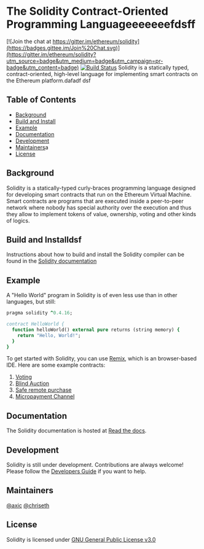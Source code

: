 # The Solidity Contract-Oriented Programming Languageeeeeeefdsff
[![Join the chat at https://gitter.im/ethereum/solidity](https://badges.gittee.im/Join%20Chat.svg)](https://gitter.im/ethereum/solidity?utm_source=badge&utm_medium=badge&utm_campaign=pr-badge&utm_content=badge) [![Build Status](https://travis-ci.org/ethereum/solidity.svg?branch=develop)](https://travis-ci.org/ethereum/solidity)
Solidity is a statically typed, contract-oriented, high-level language for implementing smart contracts on the Ethereum platform.dafadf
dsf
## Table of Contents

- [Background](#background)
- [Build and Install](#build-and-install)
- [Example](#example)
- [Documentation](#documentation)
- [Development](#development)
- [Maintainers](#maintainers)a
- [License](#license)

## Background

Solidity is a statically-typed curly-braces programming language designed for developing smart contracts
that run on the Ethereum Virtual Machine. Smart contracts are programs that are executed inside a peer-to-peer
network where nobody has special authority over the execution and thus they allow to implement tokens of value,
ownership, voting and other kinds of logics.

## Build and Installdsf

Instructions about how to build and install the Solidity compiler can be found in the [Solidity documentation](https://solidity.readthedocs.io/en/latest/installing-solidity.html#building-from-source)


## Example

A "Hello World" program in Solidity is of even less use than in other languages, but still:

```f
pragma solidity ^0.4.16;

contract HelloWorld {
  function helloWorld() external pure returns (string memory) {
    return "Hello, World!";
  }
}
```

To get started with Solidity, you can use [Remix](https://remix.ethereum.org/), which is an
browser-based IDE. Here are some example contracts:

1. [Voting](https://solidity.readthedocs.io/en/v0.4.24/solidity-by-example.html#voting)
2. [Blind Auction](https://solidity.readthedocs.io/en/v0.4.24/solidity-by-example.html#blind-auction)
3. [Safe remote purchase](https://solidity.readthedocs.io/en/v0.4.24/solidity-by-example.html#safe-remote-purchase)
4. [Micropayment Channel](https://solidity.readthedocs.io/en/v0.4.24/solidity-by-example.html#micropayment-channel)

## Documentation

The Solidity documentation is hosted at [Read the docs](https://solidity.readthedocs.io).

## Development

Solidity is still under development. Contributions are always welcome!
Please follow the
[Developers Guide](https://solidity.readthedocs.io/en/latest/contributing.html)
if you want to help.

## Maintainers
[@axic](https://github.com/axic)
[@chriseth](https://github.com/chriseth)

## License
Solidity is licensed under [GNU General Public License v3.0](https://github.com/ethereum/solidity/blob/develop/LICENSE.txt)

